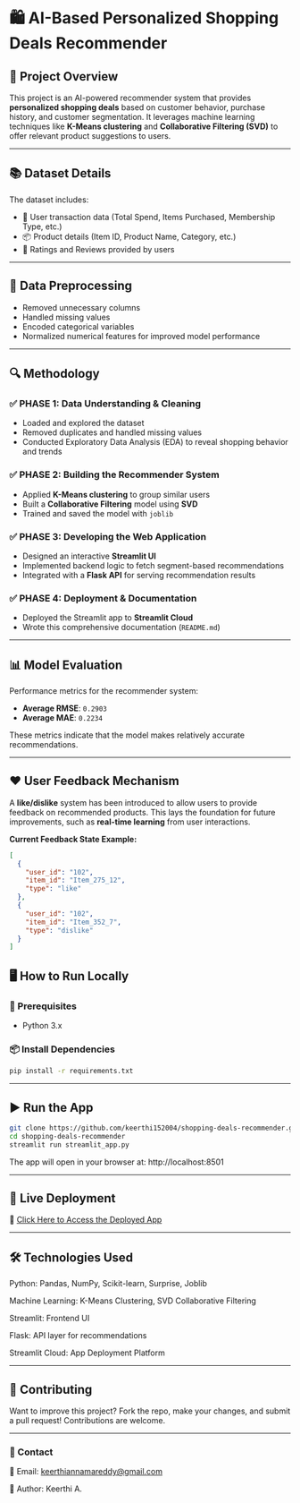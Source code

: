 # 🛍️ AI-Based Personalized Shopping Deals Recommender

## 🚀 Project Overview
This project is an AI-powered recommender system that provides **personalized shopping deals** based on customer behavior, purchase history, and customer segmentation. It leverages machine learning techniques like **K-Means clustering** and **Collaborative Filtering (SVD)** to offer relevant product suggestions to users.

---

## 📚 Dataset Details

The dataset includes:
- 🧾 User transaction data (Total Spend, Items Purchased, Membership Type, etc.)
- 📦 Product details (Item ID, Product Name, Category, etc.)
- 🌟 Ratings and Reviews provided by users

---

## 📌 Data Preprocessing
- Removed unnecessary columns  
- Handled missing values  
- Encoded categorical variables  
- Normalized numerical features for improved model performance  

---

## 🔍 Methodology

### ✅ PHASE 1: Data Understanding & Cleaning
- Loaded and explored the dataset
- Removed duplicates and handled missing values
- Conducted Exploratory Data Analysis (EDA) to reveal shopping behavior and trends

### ✅ PHASE 2: Building the Recommender System
- Applied **K-Means clustering** to group similar users
- Built a **Collaborative Filtering** model using **SVD**
- Trained and saved the model with `joblib`

### ✅ PHASE 3: Developing the Web Application
- Designed an interactive **Streamlit UI**
- Implemented backend logic to fetch segment-based recommendations
- Integrated with a **Flask API** for serving recommendation results

### ✅ PHASE 4: Deployment & Documentation
- Deployed the Streamlit app to **Streamlit Cloud**
- Wrote this comprehensive documentation (`README.md`)

---

## 📊 Model Evaluation

Performance metrics for the recommender system:

- **Average RMSE**: `0.2903`  
- **Average MAE**: `0.2234`

These metrics indicate that the model makes relatively accurate recommendations.

---

## ❤️ User Feedback Mechanism

A **like/dislike** system has been introduced to allow users to provide feedback on recommended products. This lays the foundation for future improvements, such as **real-time learning** from user interactions.

**Current Feedback State Example:**
```json
[
  {
    "user_id": "102",
    "item_id": "Item_275_12",
    "type": "like"
  },
  {
    "user_id": "102",
    "item_id": "Item_352_7",
    "type": "dislike"
  }
]
```

## 🖥 How to Run Locally

### 🔧 Prerequisites
- Python 3.x

### 📦 Install Dependencies
```bash
pip install -r requirements.txt
```

---

## ▶️ Run the App
```bash
git clone https://github.com/keerthi152004/shopping-deals-recommender.git
cd shopping-deals-recommender
streamlit run streamlit_app.py
```
The app will open in your browser at: http://localhost:8501

---

## 🚀 Live Deployment
🔗 [Click Here to Access the Deployed App](https://shopping-deals-recommender-nao7dolye9q2tzvrjohpbx.streamlit.app/)

---

## 🛠 Technologies Used
Python: Pandas, NumPy, Scikit-learn, Surprise, Joblib

Machine Learning: K-Means Clustering, SVD Collaborative Filtering

Streamlit: Frontend UI

Flask: API layer for recommendations

Streamlit Cloud: App Deployment Platform


---

## 🤝 Contributing
Want to improve this project?
Fork the repo, make your changes, and submit a pull request! Contributions are welcome.

---

### 💎 Contact
📧 Email: keerthiannamareddy@gmail.com


👤 Author: Keerthi A.

